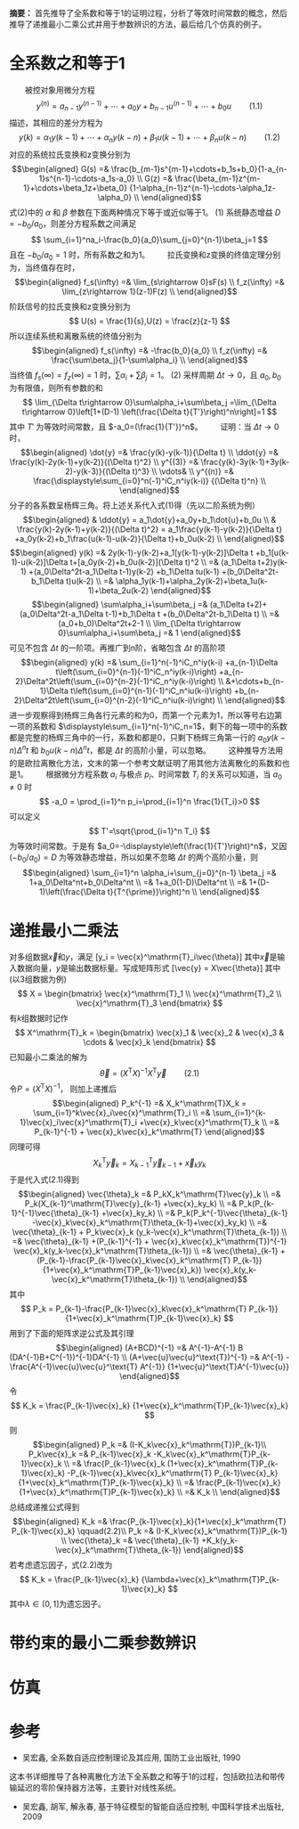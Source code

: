 **摘要：** 首先推导了全系数和等于1的证明过程，分析了等效时间常数的概念，然后推导了递推最小二乘公式并用于参数辨识的方法，最后给几个仿真的例子。
# 全系数之和等于1
&emsp;&emsp;被控对象用微分方程
$$ y^{(n)}=a_{n-1}y^{(n-1)}+\cdots+a_0y+b_{n-1}u^{(n-1)}+\cdots+b_0u\qquad(1.1) $$
描述，其相应的差分方程为
$$ y(k)=\alpha_1y(k-1)+\cdots+\alpha_ny(k-n)
+\beta_1u(k-1)+\cdots+\beta_nu(k-n)\qquad(1.2) $$
对应的系统拉氏变换和z变换分别为
$$\begin{aligned}
G(s) =& \frac{b_{m-1}s^{m-1}+\cdots+b_1s+b_0}{1-a_{n-1}s^{n-1}-\cdots-a_1s-a_0} \\
G(z) =& \frac{\beta_{m-1}z^{m-1}+\cdots+\beta_1z+\beta_0}
{1-\alpha_{n-1}z^{n-1}-\cdots-\alpha_1z-\alpha_0} \\
\end{aligned}$$
式(2)中的 $\alpha$ 和 $\beta$ 参数在下面两种情况下等于或近似等于1。
(1) 系统静态增益 $D=-b_0/a_0$，则差分方程系数之间满足
$$ \sum_{i=1}^na_i-\frac{b_0}{a_0}\sum_{j=0}^{n-1}\beta_j=1 $$
且在 $-b_0/a_0=1$ 时，所有系数之和为1。
&emsp;&emsp;拉氏变换和z变换的终值定理分别为，当终值存在时，
$$\begin{aligned}
f_s(\infty) =& \lim_{s\rightarrow 0}sF(s) \\
f_z(\infty) =& \lim_{z\rightarrow 1}(z-1)F(z) \\
\end{aligned}$$
阶跃信号的拉氏变换和z变换分别为
$$ U(s) = \frac{1}{s},U(z) = \frac{z}{z-1} $$
所以连续系统和离散系统的终值分别为
$$\begin{aligned}
f_s(\infty) =& -\frac{b_0}{a_0} \\
f_z(\infty) =& \frac{\sum\beta_j}{1-\sum\alpha_i} \\
\end{aligned}$$
当终值 $f_s(\infty)=f_z(\infty)=1$ 时，$\sum\alpha_i+\sum\beta_j=1$。
(2) 采样周期 $\Delta t\rightarrow 0$，且 $a_0,b_0$ 为有限值，则所有参数的和
$$
\lim_{\Delta t\rightarrow 0}\sum\alpha_i+\sum\beta_j
=\lim_{\Delta t\rightarrow 0}\left[1+(D-1)
\left(\frac{\Delta t}{T'}\right)^n\right]=1
$$
其中 $T'$ 为等效时间常数，且 $-a_0=(\frac{1}{T'})^n$。
&emsp;&emsp;证明：当 $\Delta t\rightarrow 0$ 时，
$$\begin{aligned}
\dot{y} =& \frac{y(k)-y(k-1)}{\Delta t} \\
\ddot{y} =& \frac{y(k)-2y(k-1)+y(k-2)}{(\Delta t)^2} \\
y^{(3)} =& \frac{y(k)-3y(k-1)+3y(k-2)-y(k-3)}{(\Delta t)^3} \\
\vdots& \\
y^{(n)} =& \frac{\displaystyle\sum_{i=0}^n(-1)^iC_n^iy(k-i)}
{(\Delta t)^n} \\
\end{aligned}$$
分子的各系数呈杨辉三角。将上述关系代入式(1)得（先以二阶系统为例）
$$\begin{aligned}
& \ddot{y} = a_1\dot{y}+a_0y+b_1\dot{u}+b_0u \\
& \frac{y(k)-2y(k-1)+y(k-2)}{(\Delta t)^2} = a_1\frac{y(k-1)-y(k-2)}{\Delta t}
+a_0y(k-2)+b_1\frac{u(k-1)-u(k-2)}{\Delta t}+b_0u(k-2) \\
\end{aligned}$$
$$\begin{aligned}
y(k) =& 2y(k-1)-y(k-2)+a_1[y(k-1)-y(k-2)]\Delta t
+b_1[u(k-1)-u(k-2)]\Delta t+[a_0y(k-2)+b_0u(k-2)](\Delta t)^2 \\
=& (a_1\Delta t+2)y(k-1) +(a_0\Delta^2t-a_1\Delta t-1)y(k-2)
+b_1\Delta tu(k-1) +(b_0\Delta^2t-b_1\Delta t)u(k-2) \\
=& \alpha_1y(k-1)+\alpha_2y(k-2)+\beta_1u(k-1)+\beta_2u(k-2)
\end{aligned}$$
$$\begin{aligned}
\sum\alpha_i+\sum\beta_j
=& (a_1\Delta t+2)+(a_0\Delta^2t-a_1\Delta t-1)+b_1\Delta t
+(b_0\Delta^2t-b_1\Delta t) \\
=& (a_0+b_0)\Delta^2t+2-1 \\
\lim_{\Delta t\rightarrow 0}\sum\alpha_i+\sum\beta_j =& 1
\end{aligned}$$
可见不包含 $\Delta t$ 的一阶项。再推广到n阶，省略包含 $\Delta t$ 的高阶项
$$\begin{aligned}
y(k) =& \sum_{i=1}^n(-1)^iC_n^iy(k-i)
+a_{n-1}\Delta t\left(\sum_{i=0}^{n-1}(-1)^iC_n^iy(k-i)\right)
+a_{n-2}\Delta^2t\left(\sum_{i=0}^{n-2}(-1)^iC_n^iy(k-i)\right) \\
&+\cdots+b_{n-1}\Delta t\left(\sum_{i=0}^{n-1}(-1)^iC_n^iu(k-i)\right)
+b_{n-2}\Delta^2t\left(\sum_{i=0}^{n-2}(-1)^iC_n^iu(k-i)\right) \\
\end{aligned}$$
进一步观察得到杨辉三角各行元素的和为0，而第一个元素为1，所以等号右边第一项的系数和 $\displaystyle\sum_{i=1}^n(-1)^iC_n=1$，剩下的每一项中的系数都是完整的杨辉三角中的一行，系数和都是0，只剩下杨辉三角第一行的 $a_0y(k-n)\Delta^nt$ 和  $b_0u(k-n)\Delta^nt$，都是 $\Delta t$ 的高阶小量，可以忽略。
&emsp;&emsp;这种推导方法用的是欧拉离散化方法，文末的第一个参考文献证明了用其他方法离散化的系数和也是1。
&emsp;&emsp;根据微分方程系数 $a_i$ 与极点 $p_i$、时间常数 $T_i$ 的关系可以知道，当 $a_0 \neq 0$ 时
$$ -a_0 = \prod_{i=1}^n p_i=\prod_{i=1}^n \frac{1}{T_i}>0 $$
可以定义
$$ T'=\sqrt{\prod_{i=1}^n T_i} $$
为等效时间常数。于是有 $a_0=-\displaystyle\left(\frac{1}{T'}\right)^n$，又因 $(-b_0/a_0)=D$ 为等效静态增益，所以如果不忽略 $\Delta t$ 的两个高阶小量，则
$$\begin{aligned}
\sum_{i=1}^n \alpha_i+\sum_{j=0}^{n-1} \beta_j
=& 1+a_0\Delta^nt+b_0\Delta^nt \\
=& 1+a_0(1-D)\Delta^nt \\
=& 1+(D-1)\left(\frac{\Delta t}{T^{\prime}}\right)^n \\
\end{aligned}$$

# 递推最小二乘法
对多组数据$\vec{x}$和$y$，满足
\[y_i = \vec{x}^\mathrm{T}_i\vec{\theta}\]
其中$\vec{x}$是输入数据向量，$y$是输出数据标量。写成矩阵形式
\[\vec{y} = X\vec{\theta}\]
其中(以3组数据为例)
$$
    X = \begin{bmatrix}
        \vec{x}^\mathrm{T}_1 \\
        \vec{x}^\mathrm{T}_2 \\
        \vec{x}^\mathrm{T}_3
    \end{bmatrix}
$$
有$k$组数据时记作
$$
    X^\mathrm{T}_k = \begin{bmatrix}
        \vec{x}_1 & \vec{x}_2 & \vec{x}_3 &
        \cdots & \vec{x}_k
    \end{bmatrix}
$$
已知最小二乘法的解为
$$
    \vec{\theta}
    =(X^\mathrm{T}X)^{-1}
    X^\mathrm{T}\vec{y}\qquad(2.1)
$$
令$P = (X^\mathrm{T}X)^{-1}$，
则加上递推后
$$\begin{aligned}
    P_k^{-1} =& X_k^\mathrm{T}X_k
    = \sum_{i=1}^k\vec{x}_i\vec{x}^\mathrm{T}_i \\
    =& \sum_{i=1}^{k-1}\vec{x}_i\vec{x}^\mathrm{T}_i
    +\vec{x}_k\vec{x}^\mathrm{T}_k \\
    =& P_{k-1}^{-1} + \vec{x}_k\vec{x}_k^\mathrm{T}
\end{aligned}$$
同理可得
$$
    X_k^\mathrm{T}\vec{y}_k
    =X_{k-1}^\mathrm{T}\vec{y}_{k-1}
    +\vec{x}_ky_k
$$
于是代入式(2.1)得到
$$\begin{aligned}
    \vec{\theta}_k =& P_kX_k^\mathrm{T}\vec{y}_k \\
    =& P_k(X_{k-1}^\mathrm{T}\vec{y}_{k-1}
    +\vec{x}_ky_k) \\
    =& P_k(P_{k-1}^{-1}\vec{\theta}_{k-1}
    +\vec{x}_ky_k) \\
    =& P_k(P_k^{-1}\vec{\theta}_{k-1}
    -\vec{x}_k\vec{x}_k^\mathrm{T}\theta_{k-1}+\vec{x}_ky_k) \\
    =& \vec{\theta}_{k-1} + P_k\vec{x}_k
    (y_k-\vec{x}_k^\mathrm{T}\theta_{k-1}) \\
    =& \vec{\theta}_{k-1}
    +(P_{k-1}^{-1} + \vec{x}_k\vec{x}_k^\mathrm{T})^{-1}
    \vec{x}_k(y_k-\vec{x}_k^\mathrm{T}\theta_{k-1}) \\
    =& \vec{\theta}_{k-1}
    +(P_{k-1}-\frac{P_{k-1}\vec{x}_k\vec{x}_k^\mathrm{T}
    P_{k-1}}{1+\vec{x}_k^\mathrm{T}P_{k-1}\vec{x}_k})
    \vec{x}_k(y_k-\vec{x}_k^\mathrm{T}\theta_{k-1}) \\
\end{aligned}$$
其中
$$
    P_k = P_{k-1}-\frac{P_{k-1}\vec{x}_k\vec{x}_k^\mathrm{T}
    P_{k-1}}{1+\vec{x}_k^\mathrm{T}P_{k-1}\vec{x}_k}
$$
用到了下面的矩阵求逆公式及其引理
$$\begin{aligned}
    (A+BCD)^{-1} =& A^{-1}-A^{-1} B
    (DA^{-1}B+C^{-1})^{-1}DA^{-1} \\
    (A+\vec{u}\vec{u}^\text{T})^{-1} =& A^{-1}
    -\frac{A^{-1}\vec{u}\vec{u}^\text{T} A^{-1}}
    {1+\vec{u}^\text{T}A^{-1}\vec{u}}
\end{aligned}$$
令
$$
    K_k = \frac{P_{k-1}\vec{x}_k}
    {1+\vec{x}_k^\mathrm{T}P_{k-1}\vec{x}_k}
$$
则
$$\begin{aligned}
    P_k =& (I-K_k\vec{x}_k^\mathrm{T})P_{k-1}\\
    P_k\vec{x}_k =& P_{k-1}\vec{x}_k
    -K_k\vec{x}_k^\mathrm{T}P_{k-1}\vec{x}_k \\
    =& \frac{P_{k-1}\vec{x}_k
    (1+\vec{x}_k^\mathrm{T}P_{k-1}\vec{x}_k)
    -P_{k-1}\vec{x}_k\vec{x}_k^\mathrm{T}
    P_{k-1}\vec{x}_k}
    {1+\vec{x}_k^\mathrm{T}P_{k-1}\vec{x}_k} \\
    =& \frac{P_{k-1}\vec{x}_k}
    {1+\vec{x}_k^\mathrm{T}P_{k-1}\vec{x}_k} \\
    =& K_k \\
\end{aligned}$$
总结成递推公式得到
$$\begin{aligned}
    K_k =& \frac{P_{k-1}\vec{x}_k}{1+\vec{x}_k^\mathrm{T}
    P_{k-1}\vec{x}_k} \qquad(2.2)\\
    P_k =& (I-K_k\vec{x}_k^\mathrm{T})P_{k-1} \\
    \vec{\theta}_k =& \vec{\theta}_{k-1}
    +K_k(y_k-\vec{x}_k^\mathrm{T}\theta_{k-1}) 
\end{aligned}$$
若考虑遗忘因子，式(2.2)改为
$$
    K_k = \frac{P_{k-1}\vec{x}_k}
    {\lambda+\vec{x}_k^\mathrm{T}P_{k-1}\vec{x}_k}
$$
其中$\lambda\in(0,1]$为遗忘因子。

# 带约束的最小二乘参数辨识

# 仿真

# 参考
- 吴宏鑫, 全系数自适应控制理论及其应用, 国防工业出版社, 1990

这本书详细推导了各种离散化方法下全系数之和等于1的过程，包括欧拉法和带传输延迟的零阶保持器方法等，主要针对线性系统。
- 吴宏鑫, 胡军, 解永春, 基于特征模型的智能自适应控制, 中国科学技术出版社, 2009

